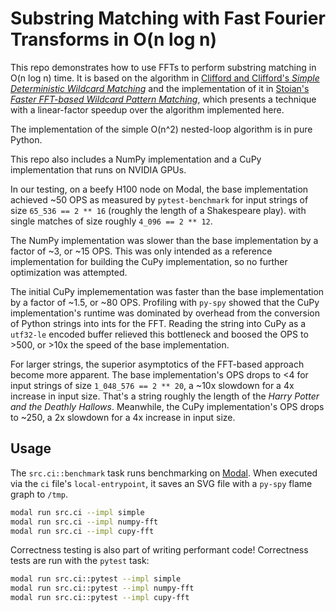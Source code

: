 # Substring Matching with Fast Fourier Transforms in O(n log n)

This repo demonstrates how to use FFTs to perform substring matching in O(n log n) time.
It is based on the algorithm in
[Clifford and Clifford's _Simple Deterministic Wildcard Matching_](https://www.cs.cmu.edu/afs/cs/academic/class/15750-s16/Handouts/WildCards2006.pdf)
and the implementation of it in
[Stoian's _Faster FFT-based Wildcard Pattern Matching_](https://dl.acm.org/doi/10.1145/3555041.3589391),
which presents a technique with a linear-factor speedup over the algorithm
implemented here.

The implementation of the simple O(n^2) nested-loop algorithm
is in pure Python.

This repo also includes a NumPy implementation
and a CuPy implementation that runs on NVIDIA GPUs.

In our testing, on a beefy H100 node on Modal,
the base implementation achieved ~50 OPS as measured by `pytest-benchmark`
for input strings of size `65_536 == 2 ** 16`
(roughly the length of a Shakespeare play).
with single matches of size roughly `4_096 == 2 ** 12`.

The NumPy implementation was slower than the base implementation by a factor of ~3,
or ~15 OPS.
This was only intended as a reference implementation for building the CuPy implementation, so no further optimization was attempted.

The initial CuPy implemementation was faster than the base implementation by a factor of ~1.5,
or ~80 OPS.
Profiling with `py-spy` showed that the CuPy implementation's
runtime was dominated by overhead
from the conversion of Python strings into ints for the FFT.
Reading the string into CuPy as a `utf32-le` encoded buffer relieved this bottleneck
and boosed the OPS to >500, or >10x the speed of the base implementation.

For larger strings, the superior asymptotics of the FFT-based approach
become more apparent.
The base implementation's OPS drops to <4 for input strings of size `1_048_576 == 2 ** 20`, a ~10x slowdown for a 4x increase in input size.
That's a string roughly the length of the _Harry Potter and the Deathly Hallows_.
Meanwhile, the CuPy implementation's OPS drops to ~250, a 2x slowdown for a 4x increase in input size.


## Usage

The `src.ci::benchmark` task runs benchmarking on [Modal](https://modal.com).
When executed via the `ci` file's `local-entrypoint`,
it saves an SVG file with a `py-spy` flame graph to `/tmp`.

```bash
modal run src.ci --impl simple
modal run src.ci --impl numpy-fft
modal run src.ci --impl cupy-fft
```

Correctness testing is also part of writing performant code!
Correctness tests are run with the `pytest` task:

```bash
modal run src.ci::pytest --impl simple
modal run src.ci::pytest --impl numpy-fft
modal run src.ci::pytest --impl cupy-fft
```
